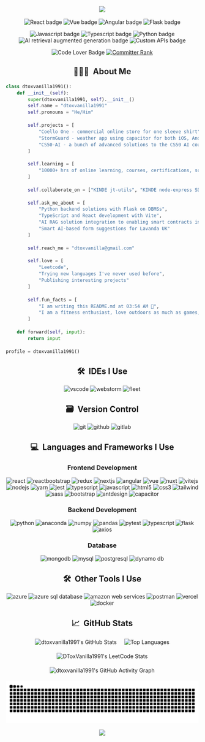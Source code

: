 <p align='center'>
  <picture>
    <source media="(prefers-color-scheme: dark)" srcset="https://capsule-render.vercel.app/api?type=waving&color=0d1117&height=300&section=header&text=DToxVanilla1991&fontSize=90&animation=fadeIn&fontAlignY=38&desc=Welcome%20to%20my%20GitHub%20profile!&descAlignY=51&descAlign=62&fontColor=61DAFB">
    <source media="(prefers-color-scheme: light)" srcset="https://capsule-render.vercel.app/api?type=waving&color=41B883&height=300&section=header&text=DToxVanilla1991&fontSize=90&animation=fadeIn&fontAlignY=38&desc=Welcome%20to%20my%20GitHub%20profile!&descAlignY=51&descAlign=62&fontColor=35495E">
    <img src="https://capsule-render.vercel.app/api?type=waving&color=auto&height=300&section=header&text=DToxVanilla1991&fontSize=90&animation=fadeIn&fontAlignY=38&desc=Welcome%20to%20my%20GitHub%20profile!&descAlignY=51&descAlign=62"/>
  </picture>
</p>

<p align="center">
  <img src="https://img.shields.io/badge/Web_Dev-React-blue" alt="React badge" />
  <img src="https://img.shields.io/badge/Web_Dev-Vue-green" alt="Vue badge" />
  <img src="https://img.shields.io/badge/Web_Dev-Angular-red" alt="Angular badge" />
  <img src="https://img.shields.io/badge/Web_Dev-Flask-light_blue" alt="Flask badge" />
</p>
<p align="center">
  <img src="https://img.shields.io/badge/Web_Developer-JS-yellow" alt="Javascript badge" />
  <img src="https://img.shields.io/badge/Web_Developer-TS-dark_blue" alt="Typescript badge" />
  <img src="https://img.shields.io/badge/Web_Developer-Python-brown" alt="Python badge" />
  <img src="https://img.shields.io/badge/AI-RAGs-purple" alt="AI retrieval augmented generation badge" />
  <img src="https://img.shields.io/badge/Custom-APIs-green" alt="Custom APIs badge" />
</p>
<p align="center">
  <img src="https://img.shields.io/badge/Code-Lover-red" alt="Code Lover Badge" />
  <a href="https://user-badge.committers.top/uk/dtoxvanilla1991"><img src="https://user-badge.committers.top/uk/dtoxvanilla1991.svg" alt="Committer Rank" /></a>
</p>

<!-- About Me -->
<h2 align="center">👨🏻‍💻 &nbsp;About Me</h2>

```python
class dtoxvanilla1991():
    def __init__(self):
        super(dtoxvanilla1991, self).__init__()
        self.name = "dtoxvanilla1991"
        self.pronouns = "He/Him"

        self.projects = [
            "Coello One - commercial online store for one sleeve shirt",
            "StormGuard - weather app using capacitor for both iOS, Android and web support",
            "CS50-AI - a bunch of advanced solutions to the CS50 AI course",
        ]

        self.learning = [
            "10000+ hrs of online learning, courses, certifications, schools and hackathons",
        ]

        self.collaborate_on = ["KINDE jt-utils", "KINDE node-express SDK"]

        self.ask_me_about = [
            "Python backend solutions with Flask on DBMSs",
            "TypeScript and React development with Vite",
            "AI RAG solution integration to enabling smart contracts in SecuriGroup",
            "Smart AI-based form suggestions for Lavanda UK"
        ]

        self.reach_me = "dtoxvanilla@gmail.com"

        self.love = [
            "Leetcode",
            "Trying new languages I've never used before",
            "Publishing interesting projects"
        ]

        self.fun_facts = [
            "I am writing this README.md at 03:54 AM 🤔",
            "I am a fitness enthusiast, love outdoors as much as games, innovation and dogs"
        ]

    def forward(self, input):
        return input

profile = dtoxvanilla1991()
```

<!-- IDE Used -->
<h2 align="center">🛠 &nbsp;IDEs I Use</h2>
<div align="center">
  <img src="https://cdn.jsdelivr.net/gh/devicons/devicon/icons/vscode/vscode-original.svg" alt="vscode" width="45" height="45"/>
  <img src="https://cdn.jsdelivr.net/gh/devicons/devicon/icons/webstorm/webstorm-original.svg" alt="webstorm" width="45" height="45"/>
  <img src="https://resources.jetbrains.com/storage/products/company/brand/logos/Fleet_icon.svg" alt="fleet" width="45" height="45"/>
  
</div>

<!-- Version Control -->
<h2 align="center">🗃 &nbsp;Version Control</h2>
<div align="center">
  <img src="https://cdn.jsdelivr.net/gh/devicons/devicon/icons/git/git-original.svg" alt="git" width="45" height="45"/>
  <img src="https://cdn.jsdelivr.net/gh/devicons/devicon/icons/github/github-original.svg" alt="github" width="45" height="45"/>
  <img src="https://cdn.jsdelivr.net/gh/devicons/devicon/icons/gitlab/gitlab-original.svg" alt="gitlab" width="45" height="45"/>
</div>

<!-- Languages -->
<h2 align="center">💻 &nbsp;Languages and Frameworks I Use</h2>
<div align="center">
  <h3>Frontend Development</h3>
  <img src="https://cdn.jsdelivr.net/gh/devicons/devicon/icons/react/react-original.svg" alt="react" width="45" height="45"/>
  <img src="https://cdn.jsdelivr.net/gh/devicons/devicon/icons/reactbootstrap/reactbootstrap-original.svg" alt="reactbootstrap" width="45" height="45"/>
  <img src="https://cdn.jsdelivr.net/gh/devicons/devicon/icons/redux/redux-original.svg" alt="redux" width="45" height="45"/>
  <img src="https://cdn.jsdelivr.net/gh/devicons/devicon/icons/nextjs/nextjs-original.svg" alt="nextjs" width="45" height="45"/>
  <img src="https://cdn.jsdelivr.net/gh/devicons/devicon/icons/angularjs/angularjs-original.svg" alt="angular" width="45" height="45"/>
  <img src="https://cdn.jsdelivr.net/gh/devicons/devicon/icons/vuejs/vuejs-original-wordmark.svg" alt="vue" width="45" height="45"/>
  <img src="https://cdn.jsdelivr.net/gh/devicons/devicon/icons/nuxtjs/nuxtjs-original.svg" alt="nuxt" width="45" height="45"/>
  <img src="https://cdn.jsdelivr.net/gh/devicons/devicon/icons/vitejs/vitejs-original.svg" alt="vitejs" width="45" height="45"/>
  <img src="https://cdn.jsdelivr.net/gh/devicons/devicon/icons/nodejs/nodejs-original.svg" alt="nodejs" width="45" height="45"/>
  <img src="https://cdn.jsdelivr.net/gh/devicons/devicon/icons/yarn/yarn-original.svg" alt="yarn" width="45" height="45"/>
  <img src="https://cdn.jsdelivr.net/gh/devicons/devicon/icons/jest/jest-plain.svg" alt="jest" width="45" height="45"/>
  <img src="https://cdn.jsdelivr.net/gh/devicons/devicon/icons/typescript/typescript-original.svg" alt="typescript" width="45" height="45"/>
  <img src="https://cdn.jsdelivr.net/gh/devicons/devicon/icons/javascript/javascript-original.svg" alt="javascript" width="45" height="45"/>
  <img src="https://cdn.jsdelivr.net/gh/devicons/devicon/icons/html5/html5-original.svg" alt="html5" width="45" height="45"/>
  <img src="https://cdn.jsdelivr.net/gh/devicons/devicon/icons/css3/css3-original.svg" alt="css3" width="45" height="45"/>
  <img src="https://cdn.jsdelivr.net/gh/devicons/devicon@latest/icons/tailwindcss/tailwindcss-original.svg" alt="tailwind" width="45" height="45" />
  <img src="https://cdn.jsdelivr.net/gh/devicons/devicon/icons/sass/sass-original.svg" alt="sass" width="45" height="45"/>
  <img src="https://cdn.jsdelivr.net/gh/devicons/devicon/icons/bootstrap/bootstrap-original.svg" alt="bootstrap" width="45" height="45"/>
  <img src="https://cdn.jsdelivr.net/gh/devicons/devicon/icons/antdesign/antdesign-original.svg" alt="antdesign" width="45" height="45"/>
  <img src="https://cdn.jsdelivr.net/gh/devicons/devicon/icons/capacitor/capacitor-original.svg" alt="capacitor" width="45" height="45"/>
  <h3>Backend Development</h3>
  <img src="https://cdn.jsdelivr.net/gh/devicons/devicon/icons/python/python-original.svg" alt="python" width="45" height="45"/>
  <img src="https://cdn.jsdelivr.net/gh/devicons/devicon@latest/icons/anaconda/anaconda-original.svg" alt="anaconda" width="45" height="45"/>
  <img src="https://cdn.jsdelivr.net/gh/devicons/devicon/icons/numpy/numpy-original.svg" alt="numpy" width="45" height="45"/>
  <img src="https://cdn.jsdelivr.net/gh/devicons/devicon/icons/pandas/pandas-original.svg" alt="pandas" width="45" height="45"/>
  <img src="https://cdn.jsdelivr.net/gh/devicons/devicon@latest/icons/pytest/pytest-original.svg" alt="pytest" width="45" height="45" />
  <img src="https://cdn.jsdelivr.net/gh/devicons/devicon/icons/typescript/typescript-original.svg" alt="typescript" width="45" height="45"/>
  <img src="https://cdn.jsdelivr.net/gh/devicons/devicon/icons/flask/flask-original.svg" alt="flask" width="45" height="45"/>
  <img src="https://cdn.jsdelivr.net/gh/devicons/devicon@latest/icons/axios/axios-plain.svg" alt="axios" width="45" height="45"/>
  <h3>Database</h3>
  <img src="https://cdn.jsdelivr.net/gh/devicons/devicon/icons/mongodb/mongodb-original-wordmark.svg" alt="mongodb" width="45" height="45"/>
  <img src="https://cdn.jsdelivr.net/gh/devicons/devicon/icons/mysql/mysql-original-wordmark.svg" alt="mysql" width="45" height="45"/>
  <img src="https://cdn.jsdelivr.net/gh/devicons/devicon/icons/postgresql/postgresql-original.svg" alt="postgresql" width="45" height="45"/>
  <img src="https://cdn.jsdelivr.net/gh/devicons/devicon/icons/dynamodb/dynamodb-original.svg" alt="dynamo db" width="45" height="45"/>
</div>

<!-- Other Tools -->
<h2 align="center">🛠 &nbsp;Other Tools I Use</h2>
<div align="center">
  <img src="https://cdn.jsdelivr.net/gh/devicons/devicon/icons/azure/azure-original.svg" alt="azure" width="45" height="45"/>
  <img src="https://cdn.jsdelivr.net/gh/devicons/devicon/icons/azuresqldatabase/azuresqldatabase-original.svg" alt="azure sql database" width="45" height="45"/>
  <img src="https://cdn.jsdelivr.net/gh/devicons/devicon/icons/amazonwebservices/amazonwebservices-original-wordmark.svg" alt="amazon web services" width="45" height="45"/>
  <img src="https://cdn.jsdelivr.net/gh/devicons/devicon/icons/postman/postman-original.svg" alt="postman" width="45" height="45"/>
  <img src="https://cdn.jsdelivr.net/gh/devicons/devicon@latest/icons/vercel/vercel-original.svg" alt="vercel" width="45" height="45" />
  <img src="https://cdn.jsdelivr.net/gh/devicons/devicon@latest/icons/docker/docker-original.svg" alt="docker" width="45" height="45" />
</div>

<!-- Status Satistics -->
<h2 align="center">📈 &nbsp;GitHub Stats</h2>

<!-- Force the same height for the two cards -->
<div align="center" style="display: flex; justify-content: center; align-items: center; flex-wrap: wrap; gap: 20px; margin: 20px 0;">
  <picture>
    <source media="(prefers-color-scheme: dark)" srcset="https://github-readme-stats.vercel.app/api?username=dtoxvanilla1991&show_icons=true&theme=react">
    <source media="(prefers-color-scheme: light)" srcset="https://github-readme-stats.vercel.app/api?username=dtoxvanilla1991&show_icons=true&theme=vue">
    <img height="200" width="480" src="https://github-readme-stats.vercel.app/api?username=dtoxvanilla1991&show_icons=true&theme=radical" alt="dtoxvanilla1991's GitHub Stats"/>
  </picture>
  <picture>
    <source media="(prefers-color-scheme: dark)" srcset="https://github-readme-stats.vercel.app/api/top-langs/?username=dtoxvanilla1991&langs_count=8&theme=react&layout=compact&hide=jupyter%20notebook,html,scss,css">
    <source media="(prefers-color-scheme: light)" srcset="https://github-readme-stats.vercel.app/api/top-langs/?username=dtoxvanilla1991&langs_count=8&theme=vue&layout=compact&hide=jupyter%20notebook,html,scss,css">
    <img height="200" width="320" src="https://github-readme-stats.vercel.app/api/top-langs/?username=dtoxvanilla1991&langs_count=8&theme=radical&layout=compact&hide=jupyter%20notebook,html,scss,css" alt="Top Languages"/>
  </picture>
</div>

<div align="center" style="display: flex; justify-content: center; align-items: center; flex-wrap: wrap; gap: 20px; margin: 20px 0;">
  <picture>
  <img src="https://leetcode-stats-card.herokuapp.com/dtoxvanilla?theme=dark&font=baloo&ext=heatmap" alt="DToxVanilla1991's LeetCode Stats" />
  </picture>
  <picture>
    <source media="(prefers-color-scheme: dark)" srcset="https://github-readme-activity-graph.vercel.app/graph?username=dtoxvanilla1991&theme=react">
    <source media="(prefers-color-scheme: light)" srcset="https://github-readme-activity-graph.vercel.app/graph?username=dtoxvanilla1991&theme=github-light">
    <img height="160" width="430" src="https://github-readme-activity-graph.vercel.app/graph?username=dtoxvanilla1991&theme=react" alt="dtoxvanilla1991's GitHub Activity Graph"/>
  </picture>
</div>

<div align="center">
  <picture>
    <source media="(prefers-color-scheme: dark)" srcset="https://raw.githubusercontent.com/dtoxvanilla1991/dtoxvanilla1991/output/github-contribution-grid-snake-dark.svg">
    <source media="(prefers-color-scheme: light)" srcset="https://raw.githubusercontent.com/dtoxvanilla1991/dtoxvanilla1991/output/github-contribution-grid-snake.svg">
    <img alt="github contribution grid snake animation" src="https://raw.githubusercontent.com/dtoxvanilla1991/dtoxvanilla1991/output/github-contribution-grid-snake.svg">
  </picture>
</div>

<p align='center'>
  <picture>
    <source media="(prefers-color-scheme: dark)" srcset="https://capsule-render.vercel.app/api?type=waving&color=0d1117&height=100&section=footer&animation=fadeIn&descAlignY=51&descAlign=62&fontColor=61DAFB">
    <source media="(prefers-color-scheme: light)" srcset="https://capsule-render.vercel.app/api?type=waving&color=41B883&height=100&section=footer&animation=fadeIn&descAlignY=51&descAlign=62&fontColor=35495E">
    <img src="https://capsule-render.vercel.app/api?type=waving&color=auto&height=100&section=footer&animation=fadeIn&descAlignY=51&descAlign=62"/>
  </picture>
</p>
